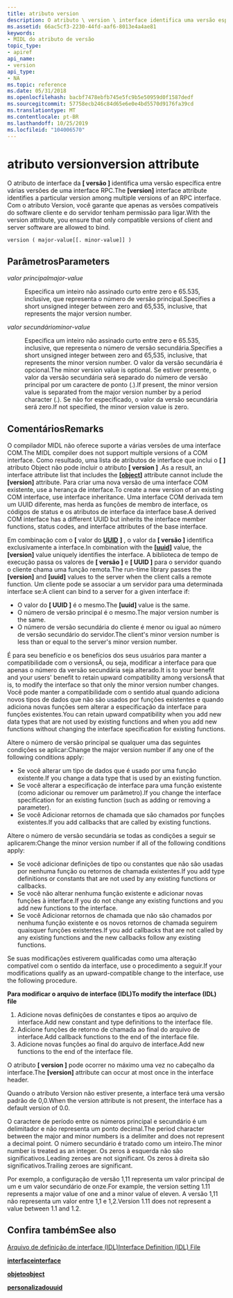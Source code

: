 ```yaml
---
title: atributo version
description: O atributo \ version \ interface identifica uma versão específica entre várias versões de uma interface RPC. Com o atributo Version, você garante que apenas as versões compatíveis do software cliente e do servidor tenham permissão para ligar.
ms.assetid: 66ac5cf3-2230-44fd-aaf6-8013e4a4ae81
keywords:
- MIDL do atributo de versão
topic_type:
- apiref
api_name:
- version
api_type:
- NA
ms.topic: reference
ms.date: 05/31/2018
ms.openlocfilehash: bacbf7478ebfb745e5fc9b5e50959d0f1587dedf
ms.sourcegitcommit: 57758ecb246c84d65e6e0e4bd5570d9176fa39cd
ms.translationtype: MT
ms.contentlocale: pt-BR
ms.lasthandoff: 10/25/2019
ms.locfileid: "104006570"
---
```

# <a name="version-attribute"></a><span data-ttu-id="87e5c-105">atributo version</span><span class="sxs-lookup"><span data-stu-id="87e5c-105">version attribute</span></span>

<span data-ttu-id="87e5c-106">O atributo de interface da **\[ versão \]** identifica uma versão específica entre várias versões de uma interface RPC.</span><span class="sxs-lookup"><span data-stu-id="87e5c-106">The **\[version\]** interface attribute identifies a particular version among multiple versions of an RPC interface.</span></span> <span data-ttu-id="87e5c-107">Com o atributo Version, você garante que apenas as versões compatíveis do software cliente e do servidor tenham permissão para ligar.</span><span class="sxs-lookup"><span data-stu-id="87e5c-107">With the version attribute, you ensure that only compatible versions of client and server software are allowed to bind.</span></span>

``` syntax
version ( major-value[[. minor-value]] )
```

## <a name="parameters"></a><span data-ttu-id="87e5c-108">Parâmetros</span><span class="sxs-lookup"><span data-stu-id="87e5c-108">Parameters</span></span>

<dl> <dt>

<span data-ttu-id="87e5c-109">*valor principal*</span><span class="sxs-lookup"><span data-stu-id="87e5c-109">*major-value*</span></span> 
</dt> <dd>

<span data-ttu-id="87e5c-110">Especifica um inteiro não assinado curto entre zero e 65.535, inclusive, que representa o número de versão principal.</span><span class="sxs-lookup"><span data-stu-id="87e5c-110">Specifies a short unsigned integer between zero and 65,535, inclusive, that represents the major version number.</span></span>

</dd> <dt>

<span data-ttu-id="87e5c-111">*valor secundário*</span><span class="sxs-lookup"><span data-stu-id="87e5c-111">*minor-value*</span></span> 
</dt> <dd>

<span data-ttu-id="87e5c-112">Especifica um inteiro não assinado curto entre zero e 65.535, inclusive, que representa o número de versão secundária.</span><span class="sxs-lookup"><span data-stu-id="87e5c-112">Specifies a short unsigned integer between zero and 65,535, inclusive, that represents the minor version number.</span></span> <span data-ttu-id="87e5c-113">O valor da versão secundária é opcional.</span><span class="sxs-lookup"><span data-stu-id="87e5c-113">The minor version value is optional.</span></span> <span data-ttu-id="87e5c-114">Se estiver presente, o valor da versão secundária será separado do número de versão principal por um caractere de ponto (.).</span><span class="sxs-lookup"><span data-stu-id="87e5c-114">If present, the minor version value is separated from the major version number by a period character (.).</span></span> <span data-ttu-id="87e5c-115">Se não for especificado, o valor da versão secundária será zero.</span><span class="sxs-lookup"><span data-stu-id="87e5c-115">If not specified, the minor version value is zero.</span></span>

</dd> </dl>

## <a name="remarks"></a><span data-ttu-id="87e5c-116">Comentários</span><span class="sxs-lookup"><span data-stu-id="87e5c-116">Remarks</span></span>

<span data-ttu-id="87e5c-117">O compilador MIDL não oferece suporte a várias versões de uma interface COM.</span><span class="sxs-lookup"><span data-stu-id="87e5c-117">The MIDL compiler does not support multiple versions of a COM interface.</span></span> <span data-ttu-id="87e5c-118">Como resultado, uma lista de atributos de interface que inclui o **\[** [](object.md) **\]** atributo Object não pode incluir o atributo **\[ version \]** .</span><span class="sxs-lookup"><span data-stu-id="87e5c-118">As a result, an interface attribute list that includes the **\[**[**object**](object.md)**\]** attribute cannot include the **\[version\]** attribute.</span></span> <span data-ttu-id="87e5c-119">Para criar uma nova versão de uma interface COM existente, use a herança de interface.</span><span class="sxs-lookup"><span data-stu-id="87e5c-119">To create a new version of an existing COM interface, use interface inheritance.</span></span> <span data-ttu-id="87e5c-120">Uma interface COM derivada tem um UUID diferente, mas herda as funções de membro de interface, os códigos de status e os atributos de interface da interface base.</span><span class="sxs-lookup"><span data-stu-id="87e5c-120">A derived COM interface has a different UUID but inherits the interface member functions, status codes, and interface attributes of the base interface.</span></span>

<span data-ttu-id="87e5c-121">Em combinação com o **\[** valor do [**UUID**](uuid.md) **\]** , o valor da **\[ versão \]** identifica exclusivamente a interface.</span><span class="sxs-lookup"><span data-stu-id="87e5c-121">In combination with the **\[**[**uuid**](uuid.md)**\]** value, the **\[version\]** value uniquely identifies the interface.</span></span> <span data-ttu-id="87e5c-122">A biblioteca de tempo de execução passa os valores de **\[ versão \]** e **\[ UUID \]** para o servidor quando o cliente chama uma função remota.</span><span class="sxs-lookup"><span data-stu-id="87e5c-122">The run-time library passes the **\[version\]** and **\[uuid\]** values to the server when the client calls a remote function.</span></span> <span data-ttu-id="87e5c-123">Um cliente pode se associar a um servidor para uma determinada interface se:</span><span class="sxs-lookup"><span data-stu-id="87e5c-123">A client can bind to a server for a given interface if:</span></span>

-   <span data-ttu-id="87e5c-124">O valor do **\[ UUID \]** é o mesmo.</span><span class="sxs-lookup"><span data-stu-id="87e5c-124">The **\[uuid\]** value is the same.</span></span>
-   <span data-ttu-id="87e5c-125">O número de versão principal é o mesmo.</span><span class="sxs-lookup"><span data-stu-id="87e5c-125">The major version number is the same.</span></span>
-   <span data-ttu-id="87e5c-126">O número de versão secundária do cliente é menor ou igual ao número de versão secundário do servidor.</span><span class="sxs-lookup"><span data-stu-id="87e5c-126">The client's minor version number is less than or equal to the server's minor version number.</span></span>

<span data-ttu-id="87e5c-127">É para seu benefício e os benefícios dos seus usuários para manter a compatibilidade com o versionsÂ, ou seja, modificar a interface para que apenas o número da versão secundária seja alterado.</span><span class="sxs-lookup"><span data-stu-id="87e5c-127">It is to your benefit and your users' benefit to retain upward compatibility among versionsÂ that is, to modify the interface so that only the minor version number changes.</span></span> <span data-ttu-id="87e5c-128">Você pode manter a compatibilidade com o sentido atual quando adiciona novos tipos de dados que não são usados por funções existentes e quando adiciona novas funções sem alterar a especificação da interface para funções existentes.</span><span class="sxs-lookup"><span data-stu-id="87e5c-128">You can retain upward compatibility when you add new data types that are not used by existing functions and when you add new functions without changing the interface specification for existing functions.</span></span>

<span data-ttu-id="87e5c-129">Altere o número de versão principal se qualquer uma das seguintes condições se aplicar:</span><span class="sxs-lookup"><span data-stu-id="87e5c-129">Change the major version number if any one of the following conditions apply:</span></span>

-   <span data-ttu-id="87e5c-130">Se você alterar um tipo de dados que é usado por uma função existente.</span><span class="sxs-lookup"><span data-stu-id="87e5c-130">If you change a data type that is used by an existing function.</span></span>
-   <span data-ttu-id="87e5c-131">Se você alterar a especificação de interface para uma função existente (como adicionar ou remover um parâmetro).</span><span class="sxs-lookup"><span data-stu-id="87e5c-131">If you change the interface specification for an existing function (such as adding or removing a parameter).</span></span>
-   <span data-ttu-id="87e5c-132">Se você Adicionar retornos de chamada que são chamados por funções existentes.</span><span class="sxs-lookup"><span data-stu-id="87e5c-132">If you add callbacks that are called by existing functions.</span></span>

<span data-ttu-id="87e5c-133">Altere o número de versão secundária se todas as condições a seguir se aplicarem:</span><span class="sxs-lookup"><span data-stu-id="87e5c-133">Change the minor version number if all of the following conditions apply:</span></span>

-   <span data-ttu-id="87e5c-134">Se você adicionar definições de tipo ou constantes que não são usadas por nenhuma função ou retornos de chamada existentes.</span><span class="sxs-lookup"><span data-stu-id="87e5c-134">If you add type definitions or constants that are not used by any existing functions or callbacks.</span></span>
-   <span data-ttu-id="87e5c-135">Se você não alterar nenhuma função existente e adicionar novas funções à interface.</span><span class="sxs-lookup"><span data-stu-id="87e5c-135">If you do not change any existing functions and you add new functions to the interface.</span></span>
-   <span data-ttu-id="87e5c-136">Se você Adicionar retornos de chamada que não são chamados por nenhuma função existente e os novos retornos de chamada seguirem quaisquer funções existentes.</span><span class="sxs-lookup"><span data-stu-id="87e5c-136">If you add callbacks that are not called by any existing functions and the new callbacks follow any existing functions.</span></span>

<span data-ttu-id="87e5c-137">Se suas modificações estiverem qualificadas como uma alteração compatível com o sentido da interface, use o procedimento a seguir.</span><span class="sxs-lookup"><span data-stu-id="87e5c-137">If your modifications qualify as an upward-compatible change to the interface, use the following procedure.</span></span>

<span data-ttu-id="87e5c-138">**Para modificar o arquivo de interface (IDL)**</span><span class="sxs-lookup"><span data-stu-id="87e5c-138">**To modify the interface (IDL) file**</span></span>

1.  <span data-ttu-id="87e5c-139">Adicione novas definições de constantes e tipos ao arquivo de interface.</span><span class="sxs-lookup"><span data-stu-id="87e5c-139">Add new constant and type definitions to the interface file.</span></span>
2.  <span data-ttu-id="87e5c-140">Adicione funções de retorno de chamada ao final do arquivo de interface.</span><span class="sxs-lookup"><span data-stu-id="87e5c-140">Add callback functions to the end of the interface file.</span></span>
3.  <span data-ttu-id="87e5c-141">Adicione novas funções ao final do arquivo de interface.</span><span class="sxs-lookup"><span data-stu-id="87e5c-141">Add new functions to the end of the interface file.</span></span>

<span data-ttu-id="87e5c-142">O atributo **\[ version \]** pode ocorrer no máximo uma vez no cabeçalho da interface.</span><span class="sxs-lookup"><span data-stu-id="87e5c-142">The **\[version\]** attribute can occur at most once in the interface header.</span></span>

<span data-ttu-id="87e5c-143">Quando o atributo Version não estiver presente, a interface terá uma versão padrão de 0,0.</span><span class="sxs-lookup"><span data-stu-id="87e5c-143">When the version attribute is not present, the interface has a default version of 0.0.</span></span>

<span data-ttu-id="87e5c-144">O caractere de período entre os números principal e secundário é um delimitador e não representa um ponto decimal.</span><span class="sxs-lookup"><span data-stu-id="87e5c-144">The period character between the major and minor numbers is a delimiter and does not represent a decimal point.</span></span> <span data-ttu-id="87e5c-145">O número secundário é tratado como um inteiro.</span><span class="sxs-lookup"><span data-stu-id="87e5c-145">The minor number is treated as an integer.</span></span> <span data-ttu-id="87e5c-146">Os zeros à esquerda não são significativos.</span><span class="sxs-lookup"><span data-stu-id="87e5c-146">Leading zeroes are not significant.</span></span> <span data-ttu-id="87e5c-147">Os zeros à direita são significativos.</span><span class="sxs-lookup"><span data-stu-id="87e5c-147">Trailing zeroes are significant.</span></span>

<span data-ttu-id="87e5c-148">Por exemplo, a configuração de versão 1,11 representa um valor principal de um e um valor secundário de onze.</span><span class="sxs-lookup"><span data-stu-id="87e5c-148">For example, the version setting 1.11 represents a major value of one and a minor value of eleven.</span></span> <span data-ttu-id="87e5c-149">A versão 1,11 não representa um valor entre 1,1 e 1,2.</span><span class="sxs-lookup"><span data-stu-id="87e5c-149">Version 1.11 does not represent a value between 1.1 and 1.2.</span></span>

## <a name="see-also"></a><span data-ttu-id="87e5c-150">Confira também</span><span class="sxs-lookup"><span data-stu-id="87e5c-150">See also</span></span>

<dl> <dt>

[<span data-ttu-id="87e5c-151">Arquivo de definição de interface (IDL)</span><span class="sxs-lookup"><span data-stu-id="87e5c-151">Interface Definition (IDL) File</span></span>](interface-definition-idl-file.md)
</dt> <dt>

[<span data-ttu-id="87e5c-152">**interface**</span><span class="sxs-lookup"><span data-stu-id="87e5c-152">**interface**</span></span>](interface.md)
</dt> <dt>

[<span data-ttu-id="87e5c-153">**objeto**</span><span class="sxs-lookup"><span data-stu-id="87e5c-153">**object**</span></span>](object.md)
</dt> <dt>

[<span data-ttu-id="87e5c-154">**personalizado**</span><span class="sxs-lookup"><span data-stu-id="87e5c-154">**uuid**</span></span>](uuid.md)
</dt> </dl>

 

 




